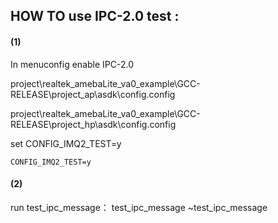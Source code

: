 ## HOW TO use IPC-2.0 test :

####  (1) <Enable IPC-2.0 test config>

In menuconfig enable IPC-2.0

project\realtek_amebaLite_va0_example\GCC-RELEASE\project_ap\asdk\config\.config

project\realtek_amebaLite_va0_example\GCC-RELEASE\project_hp\asdk\config\.config

set CONFIG_IMQ2_TEST=y

```
CONFIG_IMQ2_TEST=y
```

####  (2) <Test Case>

run test_ipc_message：
test_ipc_message
~test_ipc_message

